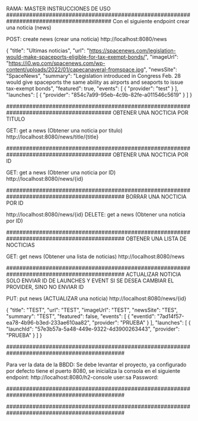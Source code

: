 RAMA: MASTER INSTRUCCIONES DE USO
######################################################################################## 
Con el siguiente endpoint crear una noticia (news) 

POST: create news (crear una noticia)
http://localhost:8080/news

{
  "title": "Ultimas noticias",
  "url": "https://spacenews.com/legislation-would-make-spaceports-eligible-for-tax-exempt-bonds/",
  "imageUrl": "https://i0.wp.com/spacenews.com/wp-content/uploads/2022/01/capecanaveral-fromspace.jpg",
  "newsSite": "SpaceNews",
  "summary": "Legislation introduced in Congress Feb. 28 would give spaceports the same ability as airports and seaports to issue tax-exempt bonds",
  "featured": true,
  "events": [
    {
      "provider": "test"
    }
  ],
  "launches": [
    {
      "provider": "854c7a99-95eb-4c9b-82fe-a011546c5619"
    }
  ]
}

######################################################################################## 
OBTENER UNA NOCTICIA POR TITULO

GET: get a news (Obtener una noticia por titulo)
http://localhost:8080/news/title/{title}

######################################################################################## 
OBTENER UNA NOCTICIA POR ID

GET: get a news (Obtener una noticia por ID)
http://localhost:8080/news/{id}

############################################################################################
BORRAR UNA NOCTICIA POR ID

http://localhost:8080/news/{id}
DELETE: get a news (Obtener una noticia por ID)

############################################################################################
OBTENER UNA LISTA DE NOCTICIAS 

GET: get news (Obtener una lista de noticias)
http://localhost:8080/news

############################################################################################
ACTUALIZAR NOTICIA
SOLO ENVIAR ID DE LAUNCHES Y EVENT SI SE DESEA CAMBIAR EL PROVIDER, SINO NO ENVIAR ID

PUT: put news (ACTUALIZAR una noticia)
http://localhost:8080/news/{id}

{
    "title": "TEST",
    "url": "TEST",
    "imageUrl": "TEST",
    "newsSite": "TES",
    "summary": "TEST",
    "featured": false,
    "events": [
        {
            "eventId": "7ad14f57-ea78-4b96-b3ed-233ae610aa82",
            "provider": "PRUEBA"
        }
    ],
    "launches": [
        {
            "launchId": "57e3b57a-5a48-449e-9322-4d3900263443",
            "provider": "PRUEBA"
        }
    ]
}

############################################################################################


Para ver la data de la BBDD: Se debe levantar el proyecto, ya configurado por defecto tiene el puerto 8080, se inicializa la consola en el siguiente endpoint:
http://localhost:8080/h2-console
user:sa 
Password:

############################################################################################



############################################################################################
